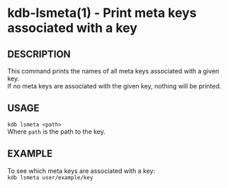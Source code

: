 kdb-lsmeta(1) - Print meta keys associated with a key
=====================================================

## DESCRIPTION

This command prints the names of all meta keys associated with a given key.  
If no meta keys are associated with the given key, nothing will be printed.  


## USAGE

`kdb lsmeta <path>`  
Where `path` is the path to the key.  

## EXAMPLE

To see which meta keys are associated with a key:  
	`kdb lsmeta user/example/key`  
